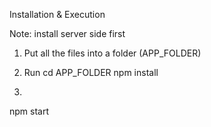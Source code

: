 Installation & Execution

Note: install server side first

1. Put all the files into a folder (APP_FOLDER)

2. Run
cd APP_FOLDER
npm install


3.
npm start